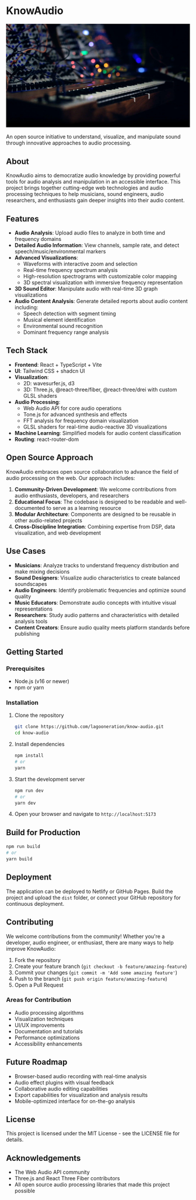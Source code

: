 # KnowAudio

![3D Audio Visualization](/public/images/chord-gen.jpg)

An open source initiative to understand, visualize, and manipulate sound through innovative approaches to audio processing.

## About

KnowAudio aims to democratize audio knowledge by providing powerful tools for audio analysis and manipulation in an accessible interface. This project brings together cutting-edge web technologies and audio processing techniques to help musicians, sound engineers, audio researchers, and enthusiasts gain deeper insights into their audio content.

## Features

- **Audio Analysis**: Upload audio files to analyze in both time and frequency domains
- **Detailed Audio Information**: View channels, sample rate, and detect speech/music/environmental markers
- **Advanced Visualizations**: 
  - Waveforms with interactive zoom and selection
  - Real-time frequency spectrum analysis
  - High-resolution spectrograms with customizable color mapping
  - 3D spectral visualization with immersive frequency representation
- **3D Sound Editor**: Manipulate audio with real-time 3D graph visualizations
- **Audio Content Analysis**: Generate detailed reports about audio content including:
  - Speech detection with segment timing
  - Musical element identification
  - Environmental sound recognition
  - Dominant frequency range analysis

## Tech Stack

- **Frontend**: React + TypeScript + Vite
- **UI**: Tailwind CSS + shadcn UI
- **Visualization**: 
  - 2D: wavesurfer.js, d3
  - 3D: Three.js, @react-three/fiber, @react-three/drei with custom GLSL shaders
- **Audio Processing**: 
  - Web Audio API for core audio operations
  - Tone.js for advanced synthesis and effects
  - FFT analysis for frequency domain visualization
  - GLSL shaders for real-time audio-reactive 3D visualizations
- **Machine Learning**: Simplified models for audio content classification
- **Routing**: react-router-dom

## Open Source Approach

KnowAudio embraces open source collaboration to advance the field of audio processing on the web. Our approach includes:

1. **Community-Driven Development**: We welcome contributions from audio enthusiasts, developers, and researchers
2. **Educational Focus**: The codebase is designed to be readable and well-documented to serve as a learning resource
3. **Modular Architecture**: Components are designed to be reusable in other audio-related projects
4. **Cross-Discipline Integration**: Combining expertise from DSP, data visualization, and web development

## Use Cases

- **Musicians**: Analyze tracks to understand frequency distribution and make mixing decisions
- **Sound Designers**: Visualize audio characteristics to create balanced soundscapes
- **Audio Engineers**: Identify problematic frequencies and optimize sound quality
- **Music Educators**: Demonstrate audio concepts with intuitive visual representations
- **Researchers**: Study audio patterns and characteristics with detailed analysis tools
- **Content Creators**: Ensure audio quality meets platform standards before publishing

## Getting Started

### Prerequisites

- Node.js (v16 or newer)
- npm or yarn

### Installation

1. Clone the repository
   ```bash
   git clone https://github.com/lagooneration/know-audio.git
   cd know-audio
   ```

2. Install dependencies
   ```bash
   npm install
   # or
   yarn
   ```

3. Start the development server
   ```bash
   npm run dev
   # or
   yarn dev
   ```

4. Open your browser and navigate to `http://localhost:5173`

## Build for Production

```bash
npm run build
# or
yarn build
```

## Deployment

The application can be deployed to Netlify or GitHub Pages. Build the project and upload the `dist` folder, or connect your GitHub repository for continuous deployment.

## Contributing

We welcome contributions from the community! Whether you're a developer, audio engineer, or enthusiast, there are many ways to help improve KnowAudio:

1. Fork the repository
2. Create your feature branch (`git checkout -b feature/amazing-feature`)
3. Commit your changes (`git commit -m 'Add some amazing feature'`)
4. Push to the branch (`git push origin feature/amazing-feature`)
5. Open a Pull Request

### Areas for Contribution
- Audio processing algorithms
- Visualization techniques
- UI/UX improvements
- Documentation and tutorials
- Performance optimizations
- Accessibility enhancements

## Future Roadmap

- Browser-based audio recording with real-time analysis
- Audio effect plugins with visual feedback
- Collaborative audio editing capabilities
- Export capabilities for visualization and analysis results
- Mobile-optimized interface for on-the-go analysis

## License

This project is licensed under the MIT License - see the LICENSE file for details.

## Acknowledgements

- The Web Audio API community
- Three.js and React Three Fiber contributors
- All open source audio processing libraries that made this project possible

